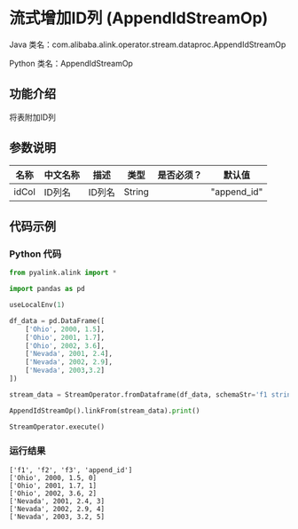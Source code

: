 # 流式增加ID列 (AppendIdStreamOp)
Java 类名：com.alibaba.alink.operator.stream.dataproc.AppendIdStreamOp

Python 类名：AppendIdStreamOp


## 功能介绍

将表附加ID列

## 参数说明


| 名称 | 中文名称 | 描述 | 类型 | 是否必须？ | 默认值 |
| --- | --- | --- | --- | --- | --- |
| idCol | ID列名 | ID列名 | String |  | "append_id" |



## 代码示例
### Python 代码
```python
from pyalink.alink import *

import pandas as pd

useLocalEnv(1)

df_data = pd.DataFrame([
    ['Ohio', 2000, 1.5],
    ['Ohio', 2001, 1.7],
    ['Ohio', 2002, 3.6],
    ['Nevada', 2001, 2.4],
    ['Nevada', 2002, 2.9],
    ['Nevada', 2003,3.2]
])

stream_data = StreamOperator.fromDataframe(df_data, schemaStr='f1 string, f2 bigint, f3 double')

AppendIdStreamOp().linkFrom(stream_data).print()

StreamOperator.execute()
```

### 运行结果

```
['f1', 'f2', 'f3', 'append_id']
['Ohio', 2000, 1.5, 0]
['Ohio', 2001, 1.7, 1]
['Ohio', 2002, 3.6, 2]
['Nevada', 2001, 2.4, 3]
['Nevada', 2002, 2.9, 4]
['Nevada', 2003, 3.2, 5]
```


